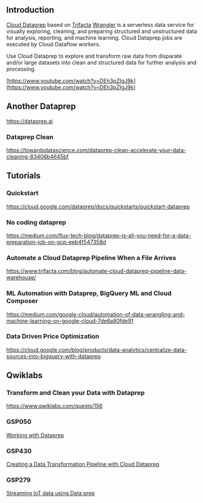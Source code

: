 

## Introduction

[Cloud Dataprep](https://cloud.google.com/dataprep) based on [Trifacta](https://www.trifacta.com/) [Wrangler](https://www.trifacta.com/resource-library/introducing-trifacta-wrangler/) is a serverless data service for visually exploring, cleaning, and preparing structured and unstructured data for analysis, reporting, and machine learning. Cloud Dataprep jobs are executed by Cloud Dataflow workers.

Use Cloud Dataprep to explore and transform raw data from disparate and/or large datasets into clean and structured data for further analysis and processing.

[https://www.youtube.com/watch?v=DEh3pZIgJ9k](https://www.youtube.com/watch?v=DEh3pZIgJ9k)

## Another Dataprep

https://dataprep.ai

### Dataprep Clean

https://towardsdatascience.com/dataprep-clean-accelerate-your-data-cleaning-83406b4645bf

## Tutorials

### Quickstart

https://cloud.google.com/dataprep/docs/quickstarts/quickstart-dataprep


### No coding dataprep

https://medium.com/flux-tech-blog/dataprep-is-all-you-need-for-a-data-preparation-job-on-gcp-eeb4f547358d

### Automate a Cloud Dataprep Pipeline When a File Arrives

https://www.trifacta.com/blog/automate-cloud-dataprep-pipeline-data-warehouse/

### ML Automation with Dataprep, BigQuery ML and Cloud Composer

https://medium.com/google-cloud/automation-of-data-wrangling-and-machine-learning-on-google-cloud-7de6a80fde91

### Data Driven Price Optimization

https://cloud.google.com/blog/products/data-analytics/centralize-data-sources-into-bigquery-with-dataprep

## Qwiklabs

### Transform and Clean your Data with Dataprep

https://www.qwiklabs.com/quests/156

### GSP050

[Working with Dataprep](https://www.qwiklabs.com/focuses/610?locale=en&parent=catalog)

### GSP430

[Creating a Data Transformation Pipeline with Cloud Dataprep](https://www.qwiklabs.com/focuses/4415?parent=catalog)

### GSP279

[Streaming IoT data using Data prep](
https://www.qwiklabs.com/focuses/2764?locale=en&parent=catalog)

